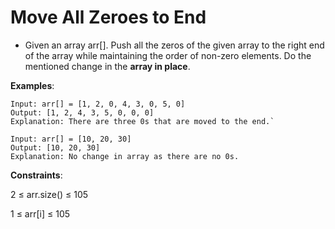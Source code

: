 # Move All Zeroes to End


- Given an array arr[]. Push all the zeros of the given array to the right end of the array while maintaining the order of non-zero elements. Do the mentioned change in the **array in place**.


**Examples**:


```
Input: arr[] = [1, 2, 0, 4, 3, 0, 5, 0]
Output: [1, 2, 4, 3, 5, 0, 0, 0]
Explanation: There are three 0s that are moved to the end.`
```


```
Input: arr[] = [10, 20, 30]
Output: [10, 20, 30]
Explanation: No change in array as there are no 0s.
```


**Constraints**:


2 ≤ arr.size() ≤ 105


1 ≤ arr[i] ≤ 105
